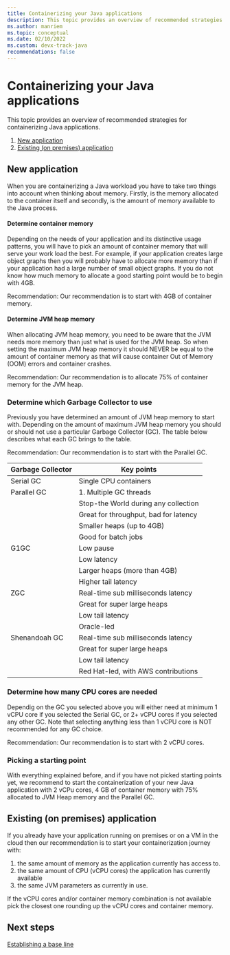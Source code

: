 ```yaml
---
title: Containerizing your Java applications
description: This topic provides an overview of recommended strategies for containerizing your Java applications.
ms.author: manriem
ms.topic: conceptual
ms.date: 02/10/2022
ms.custom: devx-track-java
recommendations: false
---
```


# Containerizing your Java applications

This topic provides an overview of recommended strategies for containerizing Java applications.

1. [New application](#new-application)
1. [Existing (on premises) application](#existing-on-premises-application)

## New application

When you are containerizing a Java workload you have to take two things into account when thinking about memory. Firstly, is the memory allocated to the container itself and secondly, is the amount of memory available to the Java process.

#### Determine container memory

Depending on the needs of your application and its distinctive usage patterns, you will have to pick an amount of container memory that will serve your work load the best. For example, if your application creates large object graphs then you will probably have to allocate more memory than if your application had a large number of small object graphs. If you do not know how much memory to allocate a good starting point would be to begin with 4GB.

Recommendation: Our recommendation is to start with 4GB of container memory.

#### Determine JVM heap memory

When allocating JVM heap memory, you need to be aware that the JVM needs more memory than just what is used for the JVM heap. So when setting the maximum JVM heap memory it should NEVER be equal to the amount of container memory as that will cause container Out of Memory (OOM) errors and container crashes.

Recommendation: Our recommendation is to allocate 75% of container memory for the JVM heap.

### Determine which Garbage Collector to use

Previously you have determined an amount of JVM heap memory to start with. Depending on the amount of maximum JVM heap memory you should or should not use a particular Garbage Collector (GC). The table below describes what each GC brings to the table.

Recommendation: Our recommendation is to start with the Parallel GC.

| Garbage Collector | Key points |
|-------------------|------------|
| Serial GC         | Single CPU containers |
| Parallel GC       | 1. Multiple GC threads |
|                   | Stop-the World during any collection |
|                   | Great for throughput, bad for latency |
|                   | Smaller heaps (up to 4GB) |
|                   | Good for batch jobs |
| G1GC              | Low pause |
|                   | Low latency |
|                   | Larger heaps (more than 4GB) |
|                   | Higher tail latency |
| ZGC               | Real-time sub milliseconds latency |
|                   | Great for super large heaps |
|                   | Low tail latency |
|                   | Oracle-led |
| Shenandoah GC     | Real-time sub milliseconds latency |
|                   | Great for super large heaps |
|                   | Low tail latency |
|                   | Red Hat-led, with AWS contributions |


### Determine how many CPU cores are needed

Dependig on the GC you selected above you will either need at minimum 1 vCPU core if you selected the Serial GC, or 2+ vCPU cores if you selected any other GC. Note that selecting anything less than 1 vCPU core is NOT recommended for any GC choice.

Recommendation: Our recommendation is to start with 2 vCPU cores.

### Picking a starting point

With everything explained before, and if you have not picked starting points yet, we recommend to start the containerization of your new Java application with 2 vCPu cores, 4 GB of container memory with 75% allocated to JVM Heap memory and the Parallel GC. 

## Existing (on premises) application 

If you already have your application running on premises or on a VM in the cloud then our recommendation is to start your containerization journey with:

1. the same amount of memory as the application currently has access to.
1. the same amount of CPU (vCPU cores) the application has currently available
1. the same JVM parameters as currently in use.

If the vCPU cores and/or container memory combination is not available pick the closest one rounding up the vCPU cores and container memory.

## Next steps

[Establishing a base line](containers-baseline.md)
